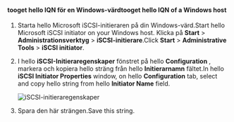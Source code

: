 <!--author=SharS last changed: 9/17/15-->

#### <a name="tooget-hello-iqn-of-a-windows-host"></a><span data-ttu-id="d4bd2-101">tooget hello IQN för en Windows-värd</span><span class="sxs-lookup"><span data-stu-id="d4bd2-101">tooget hello IQN of a Windows host</span></span>
1. <span data-ttu-id="d4bd2-102">Starta hello Microsoft iSCSI-initieraren på din Windows-värd.</span><span class="sxs-lookup"><span data-stu-id="d4bd2-102">Start hello Microsoft iSCSI initiator on your Windows host.</span></span> <span data-ttu-id="d4bd2-103">Klicka på **Start** > **Administrationsverktyg** > **iSCSI-initierare**.</span><span class="sxs-lookup"><span data-stu-id="d4bd2-103">Click **Start** > **Administrative Tools** > **iSCSI initiator**.</span></span>
2. <span data-ttu-id="d4bd2-104">I hello **iSCSI-Initieraregenskaper** fönstret på hello **Configuration** , markera och kopiera hello sträng från hello **Initierarnamn** fältet.</span><span class="sxs-lookup"><span data-stu-id="d4bd2-104">In hello **iSCSI Initiator Properties** window, on hello **Configuration** tab, select and copy hello string from hello **Initiator Name** field.</span></span>
   
    ![iSCSI-initieraregenskaper](./media/storsimple-get-iqn/HCS_iSCSIInitiatorPropertiesFigureIQN-include.png)
3. <span data-ttu-id="d4bd2-106">Spara den här strängen.</span><span class="sxs-lookup"><span data-stu-id="d4bd2-106">Save this string.</span></span>

